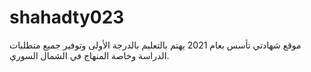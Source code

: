 # shahadty023
 موقع شهادتي تأسس بعام 2021 يهتم بالتعليم بالدرجة الأولى وتوفير جميع متطلبات الدراسة وخاصة المنهاج في الشمال السوري.
